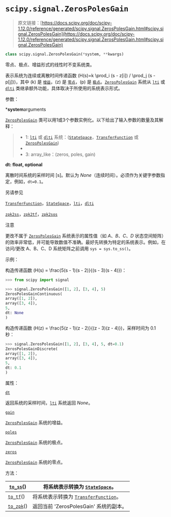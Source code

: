 # `scipy.signal.ZerosPolesGain`

> 原文链接：[https://docs.scipy.org/doc/scipy-1.12.0/reference/generated/scipy.signal.ZerosPolesGain.html#scipy.signal.ZerosPolesGain](https://docs.scipy.org/doc/scipy-1.12.0/reference/generated/scipy.signal.ZerosPolesGain.html#scipy.signal.ZerosPolesGain)

```py
class scipy.signal.ZerosPolesGain(*system, **kwargs)
```

零点、极点、增益形式的线性时不变系统类。

表示系统为连续或离散时间传递函数 \(H(s)=k \prod_i (s - z[i]) / \prod_j (s - p[j])\)，其中 \(k\) 是 [`增益`](scipy.signal.ZerosPolesGain.gain.html#scipy.signal.ZerosPolesGain.gain "scipy.signal.ZerosPolesGain.gain")，\(z\) 是 [`零点`](scipy.signal.ZerosPolesGain.zeros.html#scipy.signal.ZerosPolesGain.zeros "scipy.signal.ZerosPolesGain.zeros")，\(p\) 是 [`极点`](scipy.signal.ZerosPolesGain.poles.html#scipy.signal.ZerosPolesGain.poles "scipy.signal.ZerosPolesGain.poles")。[`ZerosPolesGain`](#scipy.signal.ZerosPolesGain "scipy.signal.ZerosPolesGain") 系统从 [`lti`](scipy.signal.lti.html#scipy.signal.lti "scipy.signal.lti") 或 [`dlti`](scipy.signal.dlti.html#scipy.signal.dlti "scipy.signal.dlti") 类继承额外功能，具体取决于所使用的系统表示形式。

参数：

***system**arguments

[`ZerosPolesGain`](#scipy.signal.ZerosPolesGain "scipy.signal.ZerosPolesGain") 类可以用1或3个参数实例化。以下给出了输入参数的数量及其解释：

> +   1: [`lti`](scipy.signal.lti.html#scipy.signal.lti "scipy.signal.lti") 或 [`dlti`](scipy.signal.dlti.html#scipy.signal.dlti "scipy.signal.dlti") 系统：([`StateSpace`](scipy.signal.StateSpace.html#scipy.signal.StateSpace "scipy.signal.StateSpace")，[`TransferFunction`](scipy.signal.TransferFunction.html#scipy.signal.TransferFunction "scipy.signal.TransferFunction") 或 [`ZerosPolesGain`](#scipy.signal.ZerosPolesGain "scipy.signal.ZerosPolesGain"))
> +   
> +   3: array_like：(zeros, poles, gain)

**dt: float, optional**

离散时间系统的采样时间 [s]。默认为 *None*（连续时间）。必须作为关键字参数指定，例如，`dt=0.1`。

另请参见

[`TransferFunction`](scipy.signal.TransferFunction.html#scipy.signal.TransferFunction "scipy.signal.TransferFunction")，[`StateSpace`](scipy.signal.StateSpace.html#scipy.signal.StateSpace "scipy.signal.StateSpace")，[`lti`](scipy.signal.lti.html#scipy.signal.lti "scipy.signal.lti")，[`dlti`](scipy.signal.dlti.html#scipy.signal.dlti "scipy.signal.dlti")

[`zpk2ss`](scipy.signal.zpk2ss.html#scipy.signal.zpk2ss "scipy.signal.zpk2ss")，[`zpk2tf`](scipy.signal.zpk2tf.html#scipy.signal.zpk2tf "scipy.signal.zpk2tf")，[`zpk2sos`](scipy.signal.zpk2sos.html#scipy.signal.zpk2sos "scipy.signal.zpk2sos")

注意

更改不属于 [`ZerosPolesGain`](#scipy.signal.ZerosPolesGain "scipy.signal.ZerosPolesGain") 系统表示的属性值（如 *A*、*B*、*C*、*D* 状态空间矩阵）的效率非常低，并可能导致数值不准确。最好先转换为特定的系统表示。例如，在访问/更改 A、B、C、D 系统矩阵之前调用 `sys = sys.to_ss()`。

示例：

构造传递函数 \(H(s) = \frac{5(s - 1)(s - 2)}{(s - 3)(s - 4)}\)：

```py
>>> from scipy import signal 
```

```py
>>> signal.ZerosPolesGain([1, 2], [3, 4], 5)
ZerosPolesGainContinuous(
array([1, 2]),
array([3, 4]),
5,
dt: None
) 
```

构造传递函数 \(H(z) = \frac{5(z - 1)(z - 2)}{(z - 3)(z - 4)}\)，采样时间为 0.1 秒：

```py
>>> signal.ZerosPolesGain([1, 2], [3, 4], 5, dt=0.1)
ZerosPolesGainDiscrete(
array([1, 2]),
array([3, 4]),
5,
dt: 0.1
) 
```

属性：

[`dt`](scipy.signal.ZerosPolesGain.dt.html#scipy.signal.ZerosPolesGain.dt "scipy.signal.ZerosPolesGain.dt")

返回系统的采样时间，[`lti`](scipy.signal.lti.html#scipy.signal.lti "scipy.signal.lti") 系统返回 *None*。

[`gain`](scipy.signal.ZerosPolesGain.gain.html#scipy.signal.ZerosPolesGain.gain "scipy.signal.ZerosPolesGain.gain")

[`ZerosPolesGain`](#scipy.signal.ZerosPolesGain "scipy.signal.ZerosPolesGain") 系统的增益。

[`poles`](scipy.signal.ZerosPolesGain.poles.html#scipy.signal.ZerosPolesGain.poles "scipy.signal.ZerosPolesGain.poles")

[`ZerosPolesGain`](#scipy.signal.ZerosPolesGain "scipy.signal.ZerosPolesGain") 系统的极点。

[`zeros`](scipy.signal.ZerosPolesGain.zeros.html#scipy.signal.ZerosPolesGain.zeros "scipy.signal.ZerosPolesGain.zeros")

[`ZerosPolesGain`](#scipy.signal.ZerosPolesGain "scipy.signal.ZerosPolesGain") 系统的零点。

方法：

| [`to_ss`](scipy.signal.ZerosPolesGain.to_ss.html#scipy.signal.ZerosPolesGain.to_ss "scipy.signal.ZerosPolesGain.to_ss")() | 将系统表示转换为 [`StateSpace`](scipy.signal.StateSpace.html#scipy.signal.StateSpace "scipy.signal.StateSpace")。 |
| --- | --- |
| [`to_tf`](scipy.signal.ZerosPolesGain.to_tf.html#scipy.signal.ZerosPolesGain.to_tf "scipy.signal.ZerosPolesGain.to_tf")() | 将系统表示转换为 [`TransferFunction`](scipy.signal.TransferFunction.html#scipy.signal.TransferFunction "scipy.signal.TransferFunction")。 |
| [`to_zpk`](scipy.signal.ZerosPolesGain.to_zpk.html#scipy.signal.ZerosPolesGain.to_zpk "scipy.signal.ZerosPolesGain.to_zpk")() | 返回当前 'ZerosPolesGain' 系统的副本。 |
